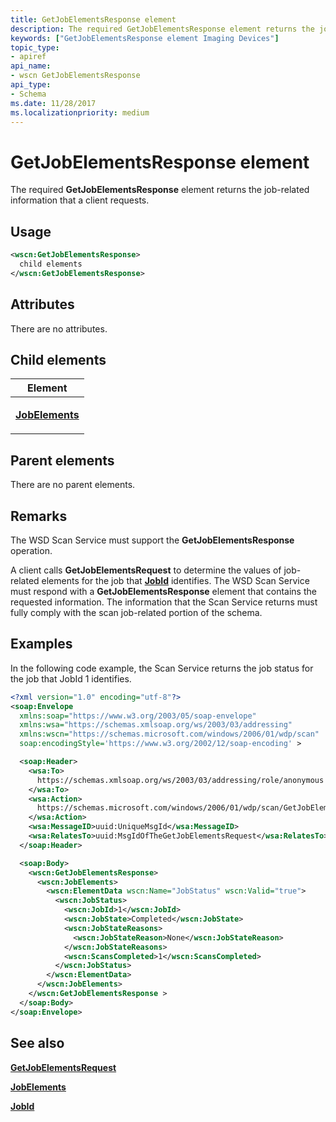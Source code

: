 ```yaml
---
title: GetJobElementsResponse element
description: The required GetJobElementsResponse element returns the job-related information that a client requests.
keywords: ["GetJobElementsResponse element Imaging Devices"]
topic_type:
- apiref
api_name:
- wscn GetJobElementsResponse
api_type:
- Schema
ms.date: 11/28/2017
ms.localizationpriority: medium
---
```


# GetJobElementsResponse element


The required **GetJobElementsResponse** element returns the job-related information that a client requests.

## Usage

```xml
<wscn:GetJobElementsResponse>
  child elements
</wscn:GetJobElementsResponse>
```

## Attributes

There are no attributes.

## Child elements


<table>
<colgroup>
<col width="100%" />
</colgroup>
<thead>
<tr class="header">
<th>Element</th>
</tr>
</thead>
<tbody>
<tr class="odd">
<td><p><a href="jobelements.md" data-raw-source="[&lt;strong&gt;JobElements&lt;/strong&gt;](jobelements.md)"><strong>JobElements</strong></a></p></td>
</tr>
</tbody>
</table>

## Parent elements


There are no parent elements.

## Remarks

The WSD Scan Service must support the **GetJobElementsResponse** operation.

A client calls **GetJobElementsRequest** to determine the values of job-related elements for the job that [**JobId**](jobid.md) identifies. The WSD Scan Service must respond with a **GetJobElementsResponse** element that contains the requested information. The information that the Scan Service returns must fully comply with the scan job-related portion of the schema.

## Examples

In the following code example, the Scan Service returns the job status for the job that JobId 1 identifies.

```xml
<?xml version="1.0" encoding="utf-8"?>
<soap:Envelope
  xmlns:soap="https://www.w3.org/2003/05/soap-envelope"
  xmlns:wsa="https://schemas.xmlsoap.org/ws/2003/03/addressing"
  xmlns:wscn="https://schemas.microsoft.com/windows/2006/01/wdp/scan"
  soap:encodingStyle='https://www.w3.org/2002/12/soap-encoding' >

  <soap:Header>
    <wsa:To>
      https://schemas.xmlsoap.org/ws/2003/03/addressing/role/anonymous
    </wsa:To>
    <wsa:Action>
      https://schemas.microsoft.com/windows/2006/01/wdp/scan/GetJobElements
    </wsa:Action>
    <wsa:MessageID>uuid:UniqueMsgId</wsa:MessageID>
    <wsa:RelatesTo>uuid:MsgIdOfTheGetJobElementsRequest</wsa:RelatesTo>
  </soap:Header>

  <soap:Body>
    <wscn:GetJobElementsResponse>
      <wscn:JobElements>
        <wscn:ElementData wscn:Name="JobStatus" wscn:Valid="true">
          <wscn:JobStatus>
            <wscn:JobId>1</wscn:JobId>
            <wscn:JobState>Completed</wscn:JobState>
            <wscn:JobStateReasons>
              <wscn:JobStateReason>None</wscn:JobStateReason>
            </wscn:JobStateReasons>
            <wscn:ScansCompleted>1</wscn:ScansCompleted>
          </wscn:JobStatus>
        </wscn:ElementData>
      </wscn:JobElements>
    </wscn:GetJobElementsResponse >
  </soap:Body>
</soap:Envelope>
```

## See also


[**GetJobElementsRequest**](getjobelementsrequest.md)

[**JobElements**](jobelements.md)

[**JobId**](jobid.md)










